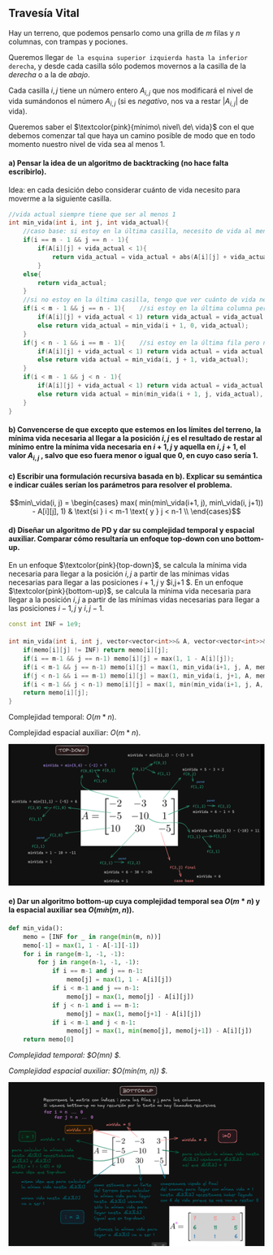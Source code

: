 Travesía Vital
---
Hay un terreno, que podemos pensarlo como una grilla de $m$ filas y $n$ columnas, con trampas y pociones.

Queremos llegar `de la esquina superior izquierda hasta la inferior derecha`, y desde cada casilla sólo podemos movernos a la casilla de la $derecha$ o a la de $abajo$. 

Cada casilla $i,j$ tiene un número entero $A_{i,j}$ que nos modificará el nivel de vida sumándonos el número $A_{i,j}$ (si es $negativo$, nos va a restar $|A_{i,j}|$ de vida). 

Queremos saber el $\textcolor{pink}{mínimo\ nivel\ de\ vida}$ con el que debemos comenzar tal que haya un camino posible de modo que en todo momento nuestro nivel
de vida sea al menos $1$.

#### a) Pensar la idea de un algoritmo de backtracking (no hace falta escribirlo).

Idea: en cada desición debo considerar cuánto de vida necesito para moverme a la siguiente casilla.

```C++
//vida actual siempre tiene que ser al menos 1
int min_vida(int i, int j, int vida_actual){
    //caso base: si estoy en la última casilla, necesito de vida al menos lo que me cueste llegar a la última casilla
    if(i == m - 1 && j == n - 1){
        if(A[i][j] + vida_actual < 1){
            return vida_actual = vida_actual + abs(A[i][j] + vida_actual);
        }
    else{
        return vida_actual;
    }
    //si no estoy en la última casilla, tengo que ver cuánto de vida necesito para moverme a la siguiente casilla
    if(i < m - 1 && j == n - 1){    //si estoy en la última columna pero no en la última fila, cambio de fila
        if(A[i][j] + vida_actual < 1) return vida_actual = vida_actual + abs(A[i][j] + vida_actual) + min_vida(i + 1, 0, vida_actual);
        else return vida_actual = min_vida(i + 1, 0, vida_actual);
    }
    if(j < n - 1 && i == m - 1){    //si estoy en la última fila pero no en la última columna, cambio solo de columna
        if(A[i][j] + vida_actual < 1) return vida actual = vida actual + abs(A[i][j] + vida_actual) + min_vida(i, j + 1, vida_actual);
        else return vida actual = min_vida(i, j + 1, vida_actual);
    }
    if(i < m - 1 && j < n - 1){
        if(A[i][j] + vida_actual < 1) return vida actual = vida_actual + abs(A[i][j] + vida_actual) + min(min_vida(i + 1, j, vida_actual), min_vida(i, j + 1, vida_actual));
        else return vida actual = min(min_vida(i + 1, j, vida_actual), min_vida(i, j + 1, vida_actual));
    }
}
```

#### b) Convencerse de que excepto que estemos en los límites del terreno, la mínima vida necesaria al llegar a la posición $i,j$ es el resultado de restar al mínimo entre la mínima vida necesaria en $i+1,j$ y aquella en $i,j+1$, el valor $A_{i,j}$ , salvo que eso fuera menor o igual que 0, en cuyo caso sería $1$.

#### c) Escribir una formulación recursiva basada en b). Explicar su semántica e indicar cuáles serían los parámetros para resolver el problema.

```math
min\_vida(i, j) = \begin{cases} 
max( min(min\_vida(i+1, j), min\_vida(i, j+1)) - A[i][j], 1) & \text{si } i < m-1 \text{ y } j < n-1 \\
 \end{cases}
```

#### d) Diseñar un algoritmo de PD y dar su complejidad temporal y espacial auxiliar. Comparar cómo resultaría un enfoque top-down con uno bottom-up.

En un enfoque $\textcolor{pink}{top-down}$, se calcula la mínima vida necesaria para llegar a la posición $i,j$ a partir de las mínimas vidas necesarias para llegar a las posiciones $i+1,j$ y $i,j+1 $. En un enfoque $\textcolor{pink}{bottom-up}$, se calcula la mínima vida necesaria para llegar a la posición $i,j$ a partir de las mínimas vidas necesarias para llegar a las posiciones $i-1,j$ y $i,j-1$.

```C++
const int INF = 1e9;

int min_vida(int i, int j, vector<vector<int>>& A, vector<vector<int>>& memo){
    if(memo[i][j] != INF) return memo[i][j];
    if(i == m-1 && j == n-1) memo[i][j] = max(1, 1 - A[i][j]);
    if(i < m-1 && j == n-1) memo[i][j] = max(1, min_vida(i+1, j, A, memo) - A[i][j]);
    if(j < n-1 && i == m-1) memo[i][j] = max(1, min_vida(i, j+1, A, memo) - A[i][j]);
    if(i < m-1 && j < n-1) memo[i][j] = max(1, min(min_vida(i+1, j, A, memo), min_vida(i, j+1, A, memo)) - A[i][j]);
    return memo[i][j];
}   
```

Complejidad temporal: $O(m*n)$.

Complejidad espacial auxiliar: $O(m*n)$.

![Enfoque Top-Down](./img/enfoque_top_down.png)

#### e) Dar un algoritmo bottom-up cuya complejidad temporal sea $O(m*n)$ y la espacial auxiliar sea $O(mı́n(m,n))$.


```python
def min_vida():
    memo = [INF for _ in range(min(m, n))]
    memo[-1] = max(1, 1 - A[-1][-1])
    for i in range(m-1, -1, -1):
        for j in range(n-1, -1, -1):
            if i == m-1 and j == n-1:
                memo[j] = max(1, 1 - A[i][j])
            if i < m-1 and j == n-1:
                memo[j] = max(1, memo[j] - A[i][j])
            if j < n-1 and i == m-1:
                memo[j] = max(1, memo[j+1] - A[i][j])
            if i < m-1 and j < n-1:
                memo[j] = max(1, min(memo[j], memo[j+1]) - A[i][j])
    return memo[0]
```

*Complejidad temporal: $O(mn) $.*

*Complejidad espacial auxiliar: $O(mı́n(m, n)) $.*

![Enfoque Bottom-Up](./img/enfoque_bottom_up.png)